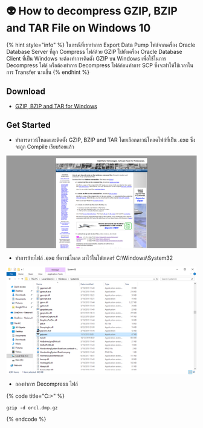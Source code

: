 # 👽 How to decompress GZIP, BZIP and TAR File on Windows 10

{% hint style="info" %}
ในกรณีทื่เราทำการ Export Data Pump ไฟล์จากเครื่อง Oracle Database Server ที่ถูก Compress ไฟล์ด้วย GZIP ไปยังเครื่อง Oracle Database Client ที่เป็น Windows จะต้องทำการติดตั้ง GZIP บน Windows เพื่อใช้ในการ Decompress ไฟล์ หรือต้องทำการ Decompress ไฟล์ก่อนทำการ SCP ซึ่งจะทำให้ใช้เวลาในการ Transfer นานขึ้น
{% endhint %}

## **Download**

* [GZIP, BZIP and TAR for Windows](http://stahlworks.com/dev/index.php?tool=zipunzip)

## **Get Started**

* ทำการดาวน์โหลดและติดตั้ง GZIP, BZIP and TAR โดยเลือกดาวน์โหลดไฟล์ที่เป็น .exe ซึ่งจะถูก Compile เรียบร้อยแล้ว

![](../../.gitbook/assets/decompress-01.png)

* ทำการย้ายไฟล์ .exe ที่ดาวน์โหลด มาไว้ในโฟลเดอร์ C:\Windows\System32

![](../../.gitbook/assets/decompress-02.png)

* ลองทำการ Decompress ไฟล์

{% code title="C:\>" %}
```
gzip -d orcl.dmp.gz
```
{% endcode %}
